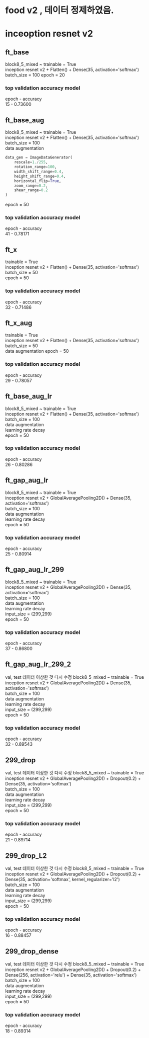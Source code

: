 # food v2 , 데이터 정제하였음.

# inceoption resnet v2
## ft_base
block8_5_mixed ~ trainable = True  
inception resnet v2 + Flatten() + Dense(35, activation='softmax')  
batch_size = 100
epoch = 20  

### top validation accuracy model
epoch - accuracy  
15 - 0.73600

## ft_base_aug
block8_5_mixed ~ trainable = True  
inception resnet v2 + Flatten() + Dense(35, activation='softmax')  
batch_size = 100  
data augmentation
```python
data_gen = ImageDataGenerator(
    rescale=1./255,
    rotation_range=100,
    width_shift_range=0.4,
    height_shift_range=0.4,
    horizontal_flip=True,
    zoom_range=0.2,
    shear_range=0.2
)
```
epoch = 50  

### top validation accuracy model
epoch - accuracy  
41 - 0.78171

## ft_x
trainable = True  
inception resnet v2 + Flatten() + Dense(35, activation='softmax')  
batch_size = 50  
epoch = 50  

### top validation accuracy model
epoch - accuracy  
32 - 0.71486

## ft_x_aug
trainable = True  
inception resnet v2 + Flatten() + Dense(35, activation='softmax')  
batch_size = 50  
data augmentation
epoch = 50  

### top validation accuracy model
epoch - accuracy  
29 - 0.78057

## ft_base_aug_lr
block8_5_mixed ~ trainable = True  
inception resnet v2 + Flatten() + Dense(35, activation='softmax')  
batch_size = 100  
data augmentation  
learning rate decay  
epoch = 50  

### top validation accuracy model
epoch - accuracy  
26 - 0.80286

## ft_gap_aug_lr
block8_5_mixed ~ trainable = True  
inception resnet v2 + GlobalAveragePooling2D() + Dense(35, activation='softmax')  
batch_size = 100  
data augmentation  
learning rate decay  
epoch = 50  

### top validation accuracy model
epoch - accuracy  
25 - 0.80914

## ft_gap_aug_lr_299
block8_5_mixed ~ trainable = True  
inception resnet v2 + GlobalAveragePooling2D() + Dense(35, activation='softmax')  
batch_size = 100  
data augmentation  
learning rate decay  
input_size = (299,299)  
epoch = 50  

### top validation accuracy model
epoch - accuracy  
37 - 0.86800

## ft_gap_aug_lr_299_2
val, test 데이터 이상한 것 다시 수정
block8_5_mixed ~ trainable = True  
inception resnet v2 + GlobalAveragePooling2D() + Dense(35, activation='softmax')  
batch_size = 100  
data augmentation  
learning rate decay  
input_size = (299,299)  
epoch = 50  

### top validation accuracy model
epoch - accuracy  
32 - 0.89543

## 299_drop
val, test 데이터 이상한 것 다시 수정
block8_5_mixed ~ trainable = True  
inception resnet v2 + GlobalAveragePooling2D() + Dropout(0.2) + Dense(35, activation='softmax')  
batch_size = 100  
data augmentation  
learning rate decay  
input_size = (299,299)  
epoch = 50  

### top validation accuracy model
epoch - accuracy  
21 - 0.89714

## 299_drop_L2
val, test 데이터 이상한 것 다시 수정
block8_5_mixed ~ trainable = True  
inception resnet v2 + GlobalAveragePooling2D() + Dropout(0.2) + Dense(35, activation='softmax', kernel_regularizer='l2')  
batch_size = 100  
data augmentation  
learning rate decay  
input_size = (299,299)  
epoch = 50  

### top validation accuracy model
epoch - accuracy  
16 - 0.88457

## 299_drop_dense
val, test 데이터 이상한 것 다시 수정
block8_5_mixed ~ trainable = True  
inception resnet v2 + GlobalAveragePooling2D() + Dropout(0.2) + Dense(256, activation='relu') + Dense(35, activation='softmax')  
batch_size = 100  
data augmentation  
learning rate decay  
input_size = (299,299)  
epoch = 50  

### top validation accuracy model
epoch - accuracy  
18 - 0.89314
